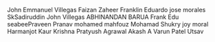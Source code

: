 John Emmanuel Villegas
Faizan Zaheer
Franklin Eduardo
jose morales
SkSadiruddin
John  Villegas
ABHINANDAN BARUA
Frank Edu
seabeePraveen
Pranav
mohamed mahfouz
Mohamad Shukry
joy moral
Harmanjot Kaur
Krishna
Pratyush Agrawal
Akash A
Varun Patel 
Utsav


